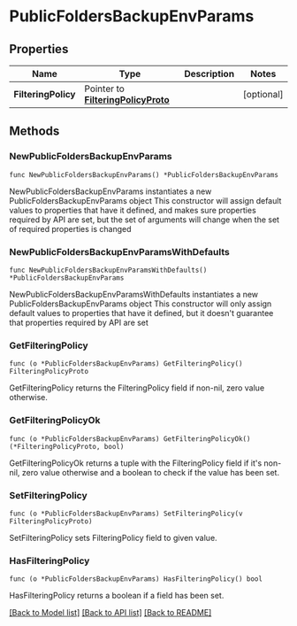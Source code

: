 # PublicFoldersBackupEnvParams

## Properties

Name | Type | Description | Notes
------------ | ------------- | ------------- | -------------
**FilteringPolicy** | Pointer to [**FilteringPolicyProto**](FilteringPolicyProto.md) |  | [optional] 

## Methods

### NewPublicFoldersBackupEnvParams

`func NewPublicFoldersBackupEnvParams() *PublicFoldersBackupEnvParams`

NewPublicFoldersBackupEnvParams instantiates a new PublicFoldersBackupEnvParams object
This constructor will assign default values to properties that have it defined,
and makes sure properties required by API are set, but the set of arguments
will change when the set of required properties is changed

### NewPublicFoldersBackupEnvParamsWithDefaults

`func NewPublicFoldersBackupEnvParamsWithDefaults() *PublicFoldersBackupEnvParams`

NewPublicFoldersBackupEnvParamsWithDefaults instantiates a new PublicFoldersBackupEnvParams object
This constructor will only assign default values to properties that have it defined,
but it doesn't guarantee that properties required by API are set

### GetFilteringPolicy

`func (o *PublicFoldersBackupEnvParams) GetFilteringPolicy() FilteringPolicyProto`

GetFilteringPolicy returns the FilteringPolicy field if non-nil, zero value otherwise.

### GetFilteringPolicyOk

`func (o *PublicFoldersBackupEnvParams) GetFilteringPolicyOk() (*FilteringPolicyProto, bool)`

GetFilteringPolicyOk returns a tuple with the FilteringPolicy field if it's non-nil, zero value otherwise
and a boolean to check if the value has been set.

### SetFilteringPolicy

`func (o *PublicFoldersBackupEnvParams) SetFilteringPolicy(v FilteringPolicyProto)`

SetFilteringPolicy sets FilteringPolicy field to given value.

### HasFilteringPolicy

`func (o *PublicFoldersBackupEnvParams) HasFilteringPolicy() bool`

HasFilteringPolicy returns a boolean if a field has been set.


[[Back to Model list]](../README.md#documentation-for-models) [[Back to API list]](../README.md#documentation-for-api-endpoints) [[Back to README]](../README.md)


